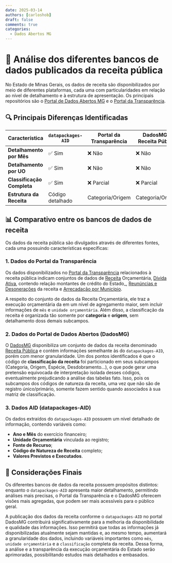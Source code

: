 ```yaml
---
date: 2025-03-14
authors: [carloshob]
draft: false
comments: true
categories:
  - Dados Abertos MG
---
```


# 📂 Análise dos diferentes bancos de dados publicados da receita pública

No Estado de Minas Gerais, os dados de receita são disponibilizados por meio de diferentes plataformas, cada uma com particularidades em relação ao nível de detalhamento e à estrutura de apresentação. Os principais repositórios são o [Portal de Dados Abertos MG](https://dados.mg.gov.br/) e o [Portal da Transparência](https://www.transparencia.mg.gov.br/).


<!-- more -->


## 🔍 Principais Diferenças Identificadas

| Característica               | `datapackages-AID` | Portal da Transparência | DadosMG - Receita Pública |
|---------------------------------|--------------------|--------------------------|---------|
| **Detalhamento por Mês**      | ✅ Sim            | ❌ Não                 | ❌ Não  |
| **Detalhamento por UO**        | ✅ Sim            | ❌ Não                 | ❌ Não  |
| **Classificação Completa**   | ✅ Sim            | ❌ Parcial              | ❌ Parcial |
| **Estrutura da Receita**       | Código detalhado | Categoria/Origem         | Categoria/Origem |


## 📊 Comparativo entre os bancos de dados de receita

Os dados da receita pública são divulgados através de diferentes fontes, cada uma possuindo características específicas:

### **1. Dados do Portal da Transparência**
Os dados disponibilizados no [Portal da Transparência](https://www.transparencia.mg.gov.br/receitas/) relacionados à receita pública indicam conjuntos de dados de [Receita](https://www.transparencia.mg.gov.br/receitas/estado-receita) Orçamentária, [Dívida Ativa](https://www.fazenda.mg.gov.br/empresas/Consulta-Divida-Ativa/Relatorios/), contendo relação montantes de crédito do Estado_, [Reunúncias e Desonerações](https://www.transparencia.mg.gov.br/receitas/renuncias-e-desoneracoes) da receita e [Arrecadação por Município](https://www.fazenda.mg.gov.br/governo/receita_estado/evolucao_receita_cnae/).  

A respeito do conjunto de dados da Receita Orçamentária, ele traz a execução orçamentária da em um nível de agregamento maior, sem incluir informações de `mês` e `unidade orçamentária`. Além disso, a classificação da receita é organizada tão somente por **categoria** e **origem**, sem detalhamento doss demais subcampos.


### **2. Dados do Portal de Dados Abertos (DadosMG)**
O [DadosMG](https://dados.mg.gov.br/) disponibiliza um conjunto de dados da receita denominado [Receita Pública](https://www.dados.mg.gov.br/dataset/receita) e contém informações semelhante às do `datapackages-AID`, porém com menor granularidade. Um dos pontos identificados é que o código de **classificação da receita** foi particionado em seus subcampos (Categoria, Origem, Espécie, Desdobramento...), o que pode gerar uma pretensão equivocada de interpretação isolada desses códigos, eventualmente prejudicando a análise das tabelas fato. Isso, pois os subcampos dos códigos de natureza da receita, uma vez que não são de registro único/primário, somente fazem sentido quando associados à sua matriz de classificação.


### **3. Dados AID (datapackages-AID)**
Os dados extraídos do `datapackages-AID` possuem um nível detalhado de informação, contendo variáveis como:
- **Ano e Mês** do exercício financeiro;
- **Unidade Orçamentária** vinculada ao registro;
- **Fonte de Recurso**;
- **Código de Natureza de Receita** completo;
- **Valores Previstos e Executados**.


## 📄 Considerações Finais

Os diferentes bancos de dados da receita possuem propósitos distintos: enquanto o `datapackages-AID` apresenta maior detalhamento, permitindo análises mais precisas, o Portal da Transparência e o DadosMG oferecem visões mais agregadas, que podem ser mais acessíveis para o público geral.

A publicação dos dados da receita conforme o `datapackages-AID` no portal DadosMG contribuirá significativamente para a melhoria da disponibilidade e qualidade das informações. Isso permitirá que todas as informações já disponibilizadas atualmente sejam mantidas e, ao mesmo tempo, aumentará a granularidade dos dados, incluindo variáveis importantes como `mês`, `unidade orçamentária` e a `classificação` completa da receita. Dessa forma, a análise e a transparência da execução orçamentária do Estado serão aprimoradas, possibilitando estudos mais detalhados e embasados.


